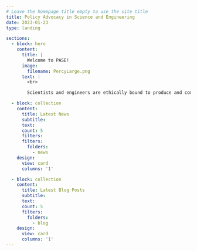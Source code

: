 ```yaml
---
# Leave the homepage title empty to use the site title
title: Policy Advocacy in Science and Engineering
date: 2023-01-23
type: landing

sections:
  - block: hero
    content:
      title: |
        Welcome to PASE!
      image:
        filename: PercyLarge.png
      text: |
        <br>

        Scientists and engineers are ethically bound to produce and communicate scientific knowledge in a sustainable, equitable, and inclusive manner. This is known as social responsibility. PASE is a student organization dedicated to teaching students how to practice social responsibility while providing them opportunities to contribute to sustainable development and promote societal and environmental welfare through civic engagement and science communication.

  - block: collection
    content:
      title: Latest News
      subtitle:
      text:
      count: 5
      filters:
      filters:
        folders:
          - news
    design:
      view: card
      columns: '1'

  - block: collection
    content:
      title: Latest Blog Posts
      subtitle:
      text:
      count: 5
      filters:
        folders:
          - blog
    design:
      view: card
      columns: '1'
---
```

